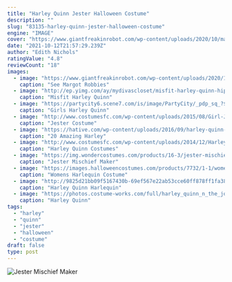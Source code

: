 ```yaml
---
title: "Harley Quinn Jester Halloween Costume"
description: ""
slug: "83135-harley-quinn-jester-halloween-costume"
engine: "IMAGE"
cover: "https://www.giantfreakinrobot.com/wp-content/uploads/2020/10/margot-robbie-harley-quinn-suicide-squad.jpg"
date: "2021-10-12T21:57:29.239Z"
author: "Edith Nichols"
ratingValue: "4.8"
reviewCount: "18"
images:
  - image: "https://www.giantfreakinrobot.com/wp-content/uploads/2020/10/margot-robbie-harley-quinn-suicide-squad.jpg"
    caption: "See Margot Robbies"
  - image: "http://ep.yimg.com/ay/mydivascloset/misfit-harley-quinn-hipster-costume-2.jpg"
    caption: "Misfit Harley Quinn"
  - image: "https://partycity6.scene7.com/is/image/PartyCity/_pdp_sq_?$_1000x1000_$&$product=PartyCity/P750835"
    caption: "Girls Harley Quinn"
  - image: "http://www.costumesfc.com/wp-content/uploads/2015/08/Girl-Jester-Costume.jpg"
    caption: "Jester Costume"
  - image: "https://hative.com/wp-content/uploads/2016/09/harley-quinn-costumes/11-harley-quinn-costume-halloween.jpg"
    caption: "20 Amazing Harley"
  - image: "http://www.costumesfc.com/wp-content/uploads/2014/12/Harley-Quinn-Costume-Ideas.jpg"
    caption: "Harley Quinn Costumes"
  - image: "https://img.wondercostumes.com/products/16-3/jester-mischief-maker.jpg"
    caption: "Jester Mischief Maker"
  - image: "https://images.halloweencostumes.com/products/7732/1-1/womens-harlequin-shoes.jpg"
    caption: "Womens Harlequin Costume"
  - image: "http://9825d21bb09f5167430b-69ef567e22ab53cce60ff878ff1fa384.r12.cf2.rackcdn.com/product-hugerect-199977-6610-1377649411-4999e6438d4fe0157dffc5d82ad648cd.377649412_type_hugerect_nid_199977_uid_6610_0"
    caption: "Harley Quinn Harlequin"
  - image: "https://photos.costume-works.com/full/harley_quinn_n_the_joker1.jpg"
    caption: "Harley Quinn"
tags:
  - "harley"
  - "quinn"
  - "jester"
  - "halloween"
  - "costume"
draft: false
type: post
---
```



![Jester Mischief Maker](https://img.wondercostumes.com/products/16-3/jester-mischief-maker.jpg "Jester Mischief Maker")


<!--inArticleAds-->

<!--galleryOne-->


<!--inArticleAds-->

<!--galleryTwo-->


<!--galleryThree-->

